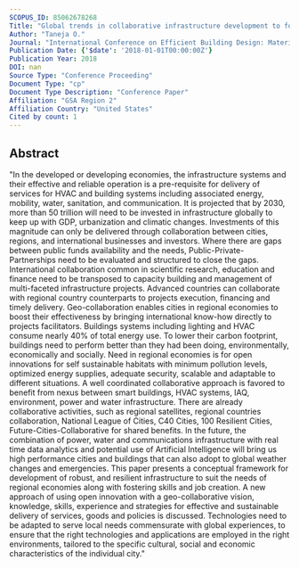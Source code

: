 ```yaml
---
SCOPUS_ID: 85062678268
Title: "Global trends in collaborative infrastructure development to foster economically, environmentally &amp; socially sustainable built environment in regional economies"
Author: "Taneja O."
Journal: "International Conference on Efficient Building Design: Material and HVAC Equipment Technologies"
Publication Date: {'$date': '2018-01-01T00:00:00Z'}
Publication Year: 2018
DOI: nan
Source Type: "Conference Proceeding"
Document Type: "cp"
Document Type Description: "Conference Paper"
Affiliation: "GSA Region 2"
Affiliation Country: "United States"
Cited by count: 1
---
```


## Abstract
"In the developed or developing economies, the infrastructure systems and their effective and reliable operation is a pre-requisite for delivery of services for HVAC and building systems including associated energy, mobility, water, sanitation, and communication. It is projected that by 2030, more than 50 trillion will need to be invested in infrastructure globally to keep up with GDP, urbanization and climatic changes. Investments of this magnitude can only be delivered through collaboration between cities, regions, and international businesses and investors. Where there are gaps between public funds availability and the needs, Public-Private-Partnerships need to be evaluated and structured to close the gaps. International collaboration common in scientific research, education and finance need to be transposed to capacity building and management of multi-faceted infrastructure projects. Advanced countries can collaborate with regional country counterparts to projects execution, financing and timely delivery. Geo-collaboration enables cities in regional economies to boost their effectiveness by bringing international know-how directly to projects facilitators. Buildings systems including lighting and HVAC consume nearly 40% of total energy use. To lower their carbon footprint, buildings need to perform better than they had been doing, environmentally, economically and socially. Need in regional economies is for open innovations for self sustainable habitats with minimum pollution levels, optimized energy supplies, adequate security, scalable and adaptable to different situations. A well coordinated collaborative approach is favored to benefit from nexus between smart buildings, HVAC systems, IAQ, environment, power and water infrastructure. There are already collaborative activities, such as regional satellites, regional countries collaboration, National League of Cities, C40 Cities, 100 Resilient Cities, Future-Cities-Collaborative for shared benefits. In the future, the combination of power, water and communications infrastructure with real time data analytics and potential use of Artificial Intelligence will bring us high performance cities and buildings that can also adopt to global weather changes and emergencies. This paper presents a conceptual framework for development of robust, and resilient infrastructure to suit the needs of regional economies along with fostering skills and job creation. A new approach of using open innovation with a geo-collaborative vision, knowledge, skills, experience and strategies for effective and sustainable delivery of services, goods and policies is discussed. Technologies need to be adapted to serve local needs commensurate with global experiences, to ensure that the right technologies and applications are employed in the right environments, tailored to the specific cultural, social and economic characteristics of the individual city."
